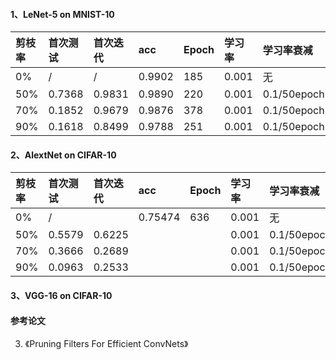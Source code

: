 #### 1、LeNet-5 on MNIST-10
|剪枝率|首次测试|首次迭代|acc      |Epoch|学习率|学习率衰减|batch|
|:-----|:-------|:------|:-------|:------|:-----|:--------|:---------|
|0%    |/       |/      |0.9902  |185    | 0.001|无       |256|
|50%   |0.7368  |0.9831 |0.9890  |220    |0.001 |0.1/50epoch|128|
|70%   |0.1852  |0.9679 |0.9876  |378    |0.001 |0.1/50epoch|128|
|90%   |0.1618  |0.8499 |0.9788  |251    |0.001 |0.1/50epoch|128|

#### 2、AlextNet on CIFAR-10
|剪枝率|首次测试|首次迭代|acc      |Epoch  |学习率|学习率衰减|batch      |  显存|
|:-----|:-------|:------|:-------|:------|:-----|:--------|:---------|:---------|
|0%    |/       |       |0.75474 |636    | 0.001|无       |128       |     |
|50%   |0.5579  |0.6225 |        |       | 0.001|0.1/50epoch|128     |2197MB |
|70%   |0.3666  |0.2689 |        |       | 0.001|0.1/50epoch|128     |1759MB |
|90%   |0.0963  |0.2533 |        |       | 0.001|0.1/50epoch|128     |1341MB |


#### 3、VGG-16 on CIFAR-10

#### 参考论文
3. 《Pruning Filters For Efficient ConvNets》
